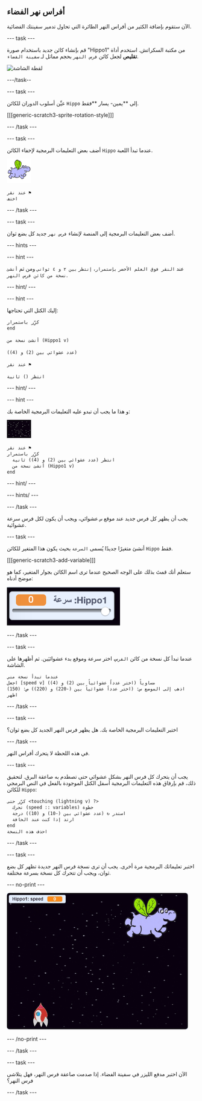 ## أفراس نهر الفضاء

الآن ستقوم بإضافة الكثير من أفراس النهر الطائرة التي تحاول تدمير سفينتك الفضائية.

\--- task \---

قم بإنشاء كائن جديد باستخدام صورة "Hippo1" من مكتبة السكراتش. استخدم أداة **تقليص** لجعل كائن `فرس النهر` بحجم مماثل لـ `سفينة الفضاء`.

![لقطة الشاشة](images/invaders-hippo.png)

\---/task--

\--- task \---

عيِّن أسلوب الدوران للكائن `Hippo` إلى **يمين- يسار **فقط.

[[[generic-scratch3-sprite-rotation-style]]]

\--- /task \---

\--- task \---

أضف بعض التعليمات البرمجية لإخفاء الكائن `Hippo` عندما تبدأ اللعبة.

![كائن فرس النهر](images/hippo-sprite.png)

```blocks3
عند نقر ⚑
اختف
```

\--- /task \---

\--- task \---

أضف بعض التعليمات البرمجية إلى المنصة لإنشاء `فرس نهر` جديد كل بضع ثوان.

\--- hints \---

\--- hint \---

عند `النقر فوق العلم الأخضر` `بإستمرار`، `إنتظر` `بين ٢ و ٤ ثواني` ومن ثم `أنشئ نسخة من كائن فرس النهر`.

\--- hint/ \---

\--- hint \---

إليك الكتل التي تحتاجها:

```blocks3
كرِّر باستمرار
end

أنشئ نسخة من (Hippo1 v)

(عدد عشوائي بين (2) و (4))

عند نقر ⚑

انتظر () ثانية
```

\--- hint/ \---

\--- hint \---

و هذا ما يجب أن تبدو عليه التعليمات البرمجية الخاصة بك:

![كائن مسرح العمل](images/stage-sprite.png)

```blocks3
عند نقر ⚑
كرِّر باستمرار 
  انتظر (عدد عشوائي بين (2) و (4)) ثانية
  أنشئ نسخة من (Hippo1 v)
end
```

\--- hint/ \---

\--- hints/ \---

\--- /task \---

يجب أن يظهر كل فرس جديد عند موقع `س` عشوائي، ويجب أن يكون لكل فرس سرعة عشوائية.

\--- task \---

أنشئ متغيرًا جديدًا يُسمى `السرعة` بحيث يكون هذا المتغير للكائن `Hippo` فقط.

[[[generic-scratch3-add-variable]]]

ستعلم أنك قمتَ بذلك على الوجه الصحيح عندما ترى اسم الكائن بجوار المتغير، كما هو موضح أدناه:

![لقطة الشاشة](images/invaders-var-test.png)

\--- /task \---

\--- task \---

عندما تبدأ كل نسخة من كائن `الفرس`، اختر سرعة وموقع بدء عشوائيَين. ثم أظهرها على الشاشة.

```blocks3
عندما تبدأ نسخة مني
اجعل [speed v] مساوياً (اختر عدداً عشوائياً بين (2) و (4))
اذهب إلى الموضع س: (اختر عدداً عشوائياً بين (-220) و (220)) ص: (150)
اظهر
```

\--- /task \---

\--- task \---

اختبر التعليمات البرمجية الخاصة بك. هل يظهر فرس النهر الجديد كل بضع ثوان؟

\--- /task \---

في هذه اللحظة لا يتحرك أفراس النهر.

\--- task \---

يجب أن يتحرك كل فرس النهر بشكل عشوائي حتى تصطدم به صاعقة البرق. لتحقيق ذلك، قم بإرفاق هذه التعليمات البرمجية أسفل الكتل الموجودة بالفعل في النص البرمجي للكائن `Hippo`:

```blocks3
كرِّر حتى <touching (lightning v) ?> 
  تحرك (speed :: variables) خطوة
  استدر ↻ (عدد عشوائي بين (-10) و (10)) درجة
  ارتد إذا كنت عند الحافة
end
احذف هذه النسخة
```

\--- /task \---

\--- task \---

اختبر تعليماتك البرمجية مرة أخرى. يجب أن ترى نسخة فرس النهر جديدة تظهر كل بضع ثوان، ويجب أن تتحرك كل نسخة بسرعة مختلفة.

\--- no-print \---

![لقطة الشاشة](images/hippo-clones.gif)

\--- /no-print \---

\--- /task \---

\--- task \---

الآن اختبر مدفع الليزر في سفينة الفضاء. إذا صدمت صاعقة فرس النهر، فهل يتلاشى فرس النهر؟

\--- /task \---